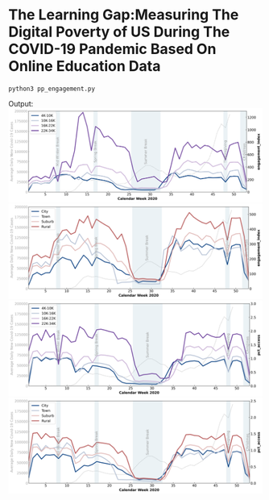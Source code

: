 # The Learning Gap:Measuring The Digital Poverty of US During The COVID-19 Pandemic Based On Online Education Data

```
python3 pp_engagement.py
```
Output:
![week2engagement_eachPP.pdf](https://github.com/anitalu724/110-1_Data-Science-Final-Project/blob/main/output/png/week2engagement_eachPP.png?raw=true)
![week2engagement_locale.pdf](https://github.com/anitalu724/110-1_Data-Science-Final-Project/blob/main/output/png/week2engagement_locale.png?raw=true)
![week2pctAccess_eachPP.pdf](https://github.com/anitalu724/110-1_Data-Science-Final-Project/blob/main/output/png/week2pctAccess_eachPP.png?raw=true)
![week2pctAccess_locale.pdf](https://github.com/anitalu724/110-1_Data-Science-Final-Project/blob/main/output/png/week2pctAccess_locale.png?raw=true)
